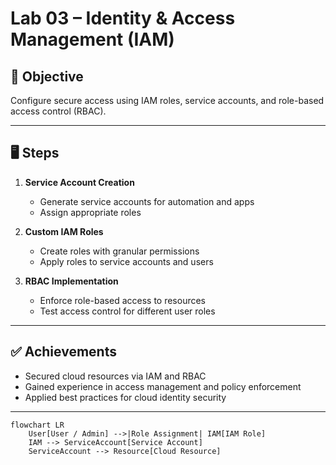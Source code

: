 # Lab 03 – Identity & Access Management (IAM)

## 🎯 Objective
Configure secure access using IAM roles, service accounts, and role-based access control (RBAC).

---

## 🖥 Steps
1. **Service Account Creation**
   - Generate service accounts for automation and apps
   - Assign appropriate roles

2. **Custom IAM Roles**
   - Create roles with granular permissions
   - Apply roles to service accounts and users

3. **RBAC Implementation**
   - Enforce role-based access to resources
   - Test access control for different user roles

---

## ✅ Achievements
- Secured cloud resources via IAM and RBAC
- Gained experience in access management and policy enforcement
- Applied best practices for cloud identity security
---
```mermaid
flowchart LR
    User[User / Admin] -->|Role Assignment| IAM[IAM Role]
    IAM --> ServiceAccount[Service Account]
    ServiceAccount --> Resource[Cloud Resource]
```
